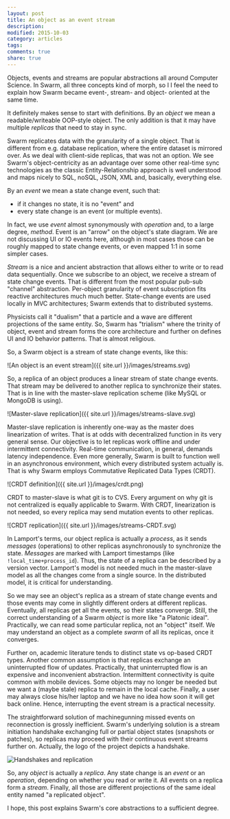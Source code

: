 ```yaml
---
layout: post
title: An object as an event stream
description:
modified: 2015-10-03
category: articles
tags:
comments: true
share: true
---
```


Objects, events and streams are popular abstractions all around Computer Science. In Swarm, all three concepts kind of morph, so I I feel the need to explain how Swarm became event-, stream- and object- oriented at the same time.

It definitely makes sense to start with definitions. By an *object* we mean a readable/writeable OOP-style object. The only addition is that it may have multiple *replicas* that need to stay in sync.

Swarm replicates data with the granularity of a single object. That is different from e.g. database replication, where the entire dataset is mirrored over. As we deal with client-side replicas, that was not an option. We see Swarm's object-centricity as an advantage over some other real-time sync technologies as the classic Entity-Relationship approach is well understood and maps nicely to SQL, noSQL, JSON, XML and, basically, everything else.

By an *event* we mean a state change event, such that:

* if it changes no state, it is no "event" and
* every state change is an event (or multiple events).

In fact, we use *event* almost synonymously with *operation* and, to a large degree, *method*. Event is an "arrow" on the object's state diagram. We are not discussing UI or IO events here, although in most cases those can be roughly mapped to state change events, or even mapped 1:1 in some simpler cases.

*Stream* is a nice and ancient abstraction that allows either to write or to read data sequentially. Once we subscribe to an object, we receive a stream of state change events. That is different from the most popular pub-sub "channel" abstraction. Per-object granularity of event subscription fits reactive architectures much much better. State-change events are used locally in MVC architectures; Swarm extends that to distributed systems.

Physicists call it "dualism" that a particle and a wave are different projections of the same entity. So, Swarm has "trialism" where the trinity of object, event and stream forms the core architecture and further on defines UI and IO behavior patterns. That is almost religious.

So, a Swarm object is a stream of state change events, like this:

![An object is an event stream]({{ site.url }}/images/streams.svg)

So, a replica of an object produces a linear stream of state change events. That stream may be delivered to another replica to synchronize their states. That is in line with the master-slave replication scheme (like MySQL or MongoDB is using).

![Master-slave replication]({{ site.url }}/images/streams-slave.svg)

Master-slave replication is inherently one-way as the master does linearization of writes. That is at odds with decentralized function in its very general sense.
Our objective is to let replicas work offline and under intermittent connectivity. Real-time communication, in general, demands latency independence. Even more generally, Swarm is built to function well in an asynchronous environment, which every distributed system actually is. That is why Swarm employs Commutative Replicated Data Types (CRDT).

![CRDT definition]({{ site.url }}/images/crdt.png)

CRDT to master-slave is what git is to CVS. Every argument on why git is not centralized is equally applicable to Swarm.
With CRDT, linearization is not needed, so every replica may send mutation events to other replicas.

![CRDT replication]({{ site.url }}/images/streams-CRDT.svg)

In Lamport's terms, our object replica is actually a *process*, as it sends *messages* (operations) to other replicas asynchronously to synchronize the state. *Messages* are marked with Lamport timestamps (like `!local_time+process_id`). Thus, the state of a replica can be described by a version vector. Lamport's model is not needed much in the master-slave model as all the changes come from a single source. In the distributed model, it is critical for understanding.

So we may see an object's replica as a stream of state change events and those events may come in slightly different orders at different replicas. Eventually, all replicas get all the events, so their states converge. Still, the correct understanding of a Swarm *object* is more like "a Platonic ideal". Practically, we can read some particular replica, not an "object" itself. We may understand an object as a complete *swarm* of all its replicas, once it converges.

Further on, academic literature tends to distinct state vs op-based CRDT types. Another common assumption is that replicas exchange an uninterrupted flow of updates. Practically, that uninterrupted flow is an expensive and inconvenient abstraction. Intermittent connectivity is quite common with mobile devices. Some objects may no longer be needed but we want a (maybe stale) replica to remain in the local cache. Finally, a user may always close his/her laptop and we have no idea how soon it will get back online. Hence, interrupting the event stream is a practical necessity.

The straightforward solution of machinegunning missed events on reconnection is grossly inefficient. Swarm's underlying solution is a stream initiation handshake exchanging full or partial object states (snapshots or patches), so replicas may proceed with their continuous event streams further on. Actually, the logo of the project depicts a handshake.

![Handshakes and replication]({{site.url}}/images/streams-gaps.svg)

So, any *object* is actually a *replica*. Any state change is an *event* or an *operation*, depending on whether you read or write it. All events on a replica form a *stream*. Finally, all those are different projections of the same ideal entity named "a replicated object".

I hope, this post explains Swarm's core abstractions to a  sufficient degree.
